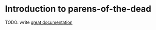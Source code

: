 # Introduction to parens-of-the-dead

TODO: write [great documentation](http://jacobian.org/writing/what-to-write/)
